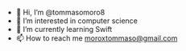 - 👋 Hi, I’m @tommasomoro8
- 👀 I’m interested in computer science
- 🌱 I’m currently learning Swift
- 📫 How to reach me moroxtommaso@gmail.com

<!---- 💞️ I’m looking to collaborate on ...--->
<!---
tommasomoro8/tommasomoro8 is a ✨ special ✨ repository because its `README.md` (this file) appears on your GitHub profile.
You can click the Preview link to take a look at your changes.
--->

